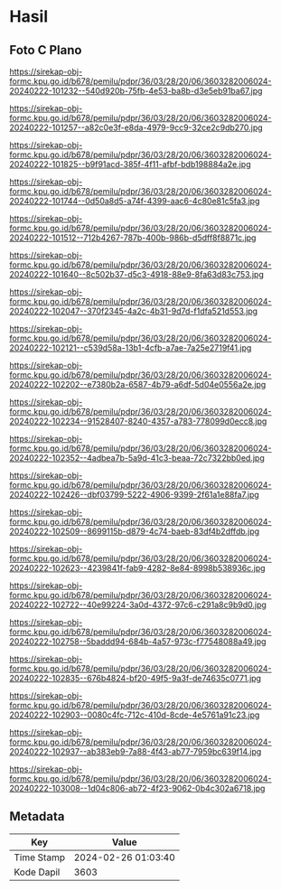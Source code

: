 # Hasil

## Foto C Plano

https://sirekap-obj-formc.kpu.go.id/b678/pemilu/pdpr/36/03/28/20/06/3603282006024-20240222-101232--540d920b-75fb-4e53-ba8b-d3e5eb91ba67.jpg

https://sirekap-obj-formc.kpu.go.id/b678/pemilu/pdpr/36/03/28/20/06/3603282006024-20240222-101257--a82c0e3f-e8da-4979-9cc9-32ce2c9db270.jpg

https://sirekap-obj-formc.kpu.go.id/b678/pemilu/pdpr/36/03/28/20/06/3603282006024-20240222-101825--b9f91acd-385f-4f11-afbf-bdb198884a2e.jpg

https://sirekap-obj-formc.kpu.go.id/b678/pemilu/pdpr/36/03/28/20/06/3603282006024-20240222-101744--0d50a8d5-a74f-4399-aac6-4c80e81c5fa3.jpg

https://sirekap-obj-formc.kpu.go.id/b678/pemilu/pdpr/36/03/28/20/06/3603282006024-20240222-101512--712b4267-787b-400b-986b-d5dff8f8871c.jpg

https://sirekap-obj-formc.kpu.go.id/b678/pemilu/pdpr/36/03/28/20/06/3603282006024-20240222-101640--8c502b37-d5c3-4918-88e9-8fa63d83c753.jpg

https://sirekap-obj-formc.kpu.go.id/b678/pemilu/pdpr/36/03/28/20/06/3603282006024-20240222-102047--370f2345-4a2c-4b31-9d7d-f1dfa521d553.jpg

https://sirekap-obj-formc.kpu.go.id/b678/pemilu/pdpr/36/03/28/20/06/3603282006024-20240222-102121--c539d58a-13b1-4cfb-a7ae-7a25e2719f41.jpg

https://sirekap-obj-formc.kpu.go.id/b678/pemilu/pdpr/36/03/28/20/06/3603282006024-20240222-102202--e7380b2a-6587-4b79-a6df-5d04e0556a2e.jpg

https://sirekap-obj-formc.kpu.go.id/b678/pemilu/pdpr/36/03/28/20/06/3603282006024-20240222-102234--91528407-8240-4357-a783-778099d0ecc8.jpg

https://sirekap-obj-formc.kpu.go.id/b678/pemilu/pdpr/36/03/28/20/06/3603282006024-20240222-102352--4adbea7b-5a9d-41c3-beaa-72c7322bb0ed.jpg

https://sirekap-obj-formc.kpu.go.id/b678/pemilu/pdpr/36/03/28/20/06/3603282006024-20240222-102426--dbf03799-5222-4906-9399-2f61a1e88fa7.jpg

https://sirekap-obj-formc.kpu.go.id/b678/pemilu/pdpr/36/03/28/20/06/3603282006024-20240222-102509--8699115b-d879-4c74-baeb-83df4b2dffdb.jpg

https://sirekap-obj-formc.kpu.go.id/b678/pemilu/pdpr/36/03/28/20/06/3603282006024-20240222-102623--4239841f-fab9-4282-8e84-8998b538936c.jpg

https://sirekap-obj-formc.kpu.go.id/b678/pemilu/pdpr/36/03/28/20/06/3603282006024-20240222-102722--40e99224-3a0d-4372-97c6-c291a8c9b9d0.jpg

https://sirekap-obj-formc.kpu.go.id/b678/pemilu/pdpr/36/03/28/20/06/3603282006024-20240222-102758--5baddd94-684b-4a57-973c-f77548088a49.jpg

https://sirekap-obj-formc.kpu.go.id/b678/pemilu/pdpr/36/03/28/20/06/3603282006024-20240222-102835--676b4824-bf20-49f5-9a3f-de74635c0771.jpg

https://sirekap-obj-formc.kpu.go.id/b678/pemilu/pdpr/36/03/28/20/06/3603282006024-20240222-102903--0080c4fc-712c-410d-8cde-4e5761a91c23.jpg

https://sirekap-obj-formc.kpu.go.id/b678/pemilu/pdpr/36/03/28/20/06/3603282006024-20240222-102937--ab383eb9-7a88-4f43-ab77-7959bc639f14.jpg

https://sirekap-obj-formc.kpu.go.id/b678/pemilu/pdpr/36/03/28/20/06/3603282006024-20240222-103008--1d04c806-ab72-4f23-9062-0b4c302a6718.jpg


## Metadata

| Key        | Value               |
| ---------- | ------------------- |
| Time Stamp | 2024-02-26 01:03:40 |
| Kode Dapil | 3603                |



